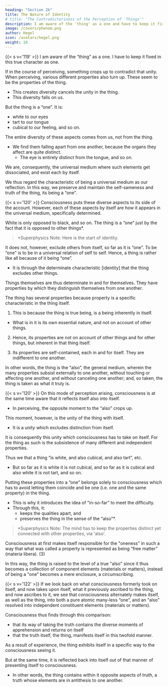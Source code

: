 ```yaml
---
heading: "Section 2b"
title: The Nature of Identity
# title: "The Contradictoriness of the Perception of 'Things'"
description: I am aware of the 'thing' as a one and have to keep it fixed in this true character as 'one'
image: /covers/phenom.png
author: Hegel
icon: /avatars/hegel.png
weight: 18
---
```



{{< s v='119' >}} I am aware of the “thing” as a one. I have to keep it fixed in this true character as one. 

If in the course of perceiving, something crops up to contradict that unity. When perceiving, various different properties also turn up. These seem to be the properties of the thing. 
- This creates diversity cancels the unity in the thing.
- This diversity falls on us.

But the thing is a “one”. It is:
- white to our eyes
- tart to our tongue
- cubical to our feeling, and so on.

The entire diversity of these aspects comes from us, not from the thing.
- We find them falling apart from one another, because the organs they affect are quite distinct.
  - The eye is entirely distinct from the tongue, and so on. 

We are, consequently, the universal medium where such elements get dissociated, and exist each by itself. 

We thus regard the characteristic of being a universal medium as our reflection. In this way, we preserve and maintain the self-sameness and truth of the thing, its being a “one”.


{{< s v='120' >}} Consciousness puts these diverse aspects to its side of the account. However, each of these aspects by itself are how it appears in the universal medium, specifically determined. 

White is only opposed to black, and so on. The thing is a “one” just by the fact that it is opposed to other things*.

> *Superphysics Note: Here is the start of identity. 


It does not, however, exclude others from itself, so far as it is “one”. To be “one” is to be in a universal relation of self to self. Hence, a thing is rather like all because of it being “one”. 
- It is through the determinate characteristic [identity] that the thing excludes other things. 

Things themselves are thus determinate in and for themselves. They have properties by which they distinguish themselves from one another. 

The thing has several properties because property is a specific characteristic in the thing itself.
<!-- the special and peculiar property [the proper property] of the thing, or , . -->

1. This is because the thing is true being, is a being inherently in itself.
- What is in it is its own essential nature, and not on account of other things.

2. Hence, its properties are not on account of other things and for other things, but inherent in that thing itself.

<!-- They are, however, determinate properties in it only by the fact that they are several, and maintain their distinction from one another.  -->

3. Its properties are self-contained, each in and for itself. They are indifferent to one another. 

<!-- It is, then, in truth the thing itself which is white, and also cubical, and also tart, and so on.  -->

In other words, the thing is the “also”, the general medium, wherein the many properties subsist externally to one another, without touching or affecting one another, and without canceling one another; and, so taken, the thing is taken as what it truly is.


{{< s v='120' >}} On this mode of perception arising, consciousness is at the same time aware that it reflects itself also into itself.
- In perceiving, the opposite moment to the “also” crops up. 

This moment, however, is the unity of the thing with itself.
- It is a unity which excludes distinction from itself. 

It is consequently this unity which consciousness has to take on itself. For the thing as such is the subsistence of many different and independent properties. 

Thus we that a thing “is white, and also cubical, and also tart”, etc. 
- But so far as it is white it is not cubical, and so far as it is cubical and also white it is not tart, and so on. 

Putting these properties into a “one” belongs solely to consciousness which has to avoid letting them coincide and be one (i.e. one and the same property) in the thing.
- This is why it introduces the idea of “in-so-far” to meet the difficulty.
- Through this, it:
  - keeps the qualities apart, and
  - preserves the thing in the sense of the “also”*.


> *Superphysics Note: The mind has to keep the properties distinct yet connected with other properties, via 'also'. 

Consciousness at first makes itself responsible for the "oneness" in such a way that what was called a property is represented as being “free matter” (materia libera). (3) 

In this way, the thing is raised to the level of a true "also" since it thus becomes a collection of component elements (materials or matters), instead of being a "one” becomes a mere enclosure, a circumscribing.


{{< s v='122' >}} If we look back on what consciousness formerly took on itself, and now takes upon itself, what it previously ascribed to the thing, and now ascribes to it, we see that consciousness alternately makes itself, as well as the thing, into both a pure atomic many-less “one”, and an “also” resolved into independent constituent elements (materials or matters). 

Consciousness thus finds through this comparison:
- that its way of taking the truth contains the diverse moments of apprehension and returns on itself
- that the truth itself, the thing, manifests itself in this twofold manner. 

As a result of experience, the thing exhibits itself in a specific way to the consciousness seeing it.

But at the same time, it is reflected back into itself out of that manner of presenting itself to consciousness.
- In other words, the thing contains within it opposite aspects of truth, a truth whose elements are in antithesis to one another.

